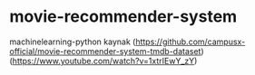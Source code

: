 # movie-recommender-system
machinelearning-python kaynak
(https://github.com/campusx-official/movie-recommender-system-tmdb-dataset)
(https://www.youtube.com/watch?v=1xtrIEwY_zY)

